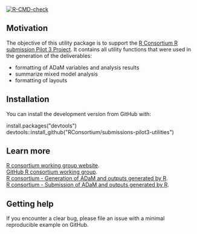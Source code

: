 <!-- badges: start -->

[![R-CMD-check](https://github.com/RConsortium/submissions-pilot3-utilities/workflows/R-CMD-check/badge.svg)](https://rconsortium.github.io/submissions-pilot3-utilities/)

<!-- badges: end -->

## Motivation

The objective of this utility package is to support the [R Consortium R submission Pilot 3 Project](https://rconsortium.github.io/submissions-wg/). It contains all utility functions that were used in the generation of the deliverables:
 - formatting of ADaM variables and analysis results
 - summarize mixed model analysis
 - formatting of layouts
 
## Installation

You can install the development version from GitHub with:

install.packages("devtools")
devtools::install_github("RConsortium/submissions-pilot3-utilities")

## Learn more

[R consortium working group website](https://rconsortium.github.io/submissions-wg/).  
[GitHub R consortium working group](https://github.com/RConsortium/).  
[R consortium - Generation of ADaM and outputs generated by R](https://github.com/RConsortium/submissions-pilot3-adam/).  
[R consortium - Submission of ADaM and outputs generated by R](https://github.com/RConsortium/submissions-pilot3-adam-to-fda/).

## Getting help

If you encounter a clear bug, please file an issue with a minimal reproducible example on GitHub.